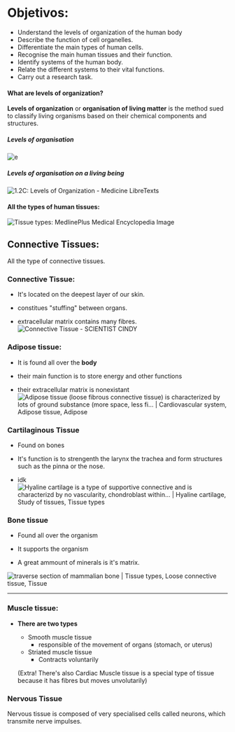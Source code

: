 # Objetivos:

- Understand the levels of organization of the human
body
- Describe the function of cell organelles.
- Differentiate the main types of human cells.
- Recognise the main human tissues and their function.
- Identify systems of the human body.
- Relate the different systems to their vital
functions.
- Carry out a research task.

#### What are levels of organization?

**Levels of organization** or **organisation of living matter** is the method sued to classify living organisms based on their chemical components and structures.
##### Levels of organisation
![e](https://i.fiery.me/EOISb.png)

##### Levels of organisation on a living being

![1.2C: Levels of Organization - Medicine LibreTexts](https://s3-us-west-2.amazonaws.com/courses-images/wp-content/uploads/sites/1940/2017/05/29212153/q0vxsubtt4e9uaqkster.png)

 #### All the types of human tissues:
 ![Tissue types: MedlinePlus Medical Encyclopedia Image](https://medlineplus.gov/ency/images/ency/fullsize/8682.jpg)

## Connective Tissues:
All the type of connective tissues.
 ### Connective Tissue:
 
 - It's located on the deepest layer of our skin.
 
- constitues "stuffing" between organs.
- extracellular matrix contains many fibres.
![Connective Tissue - SCIENTIST CINDY](https://www.scientistcindy.com/uploads/8/5/1/2/85124478/extracellular-matrix1_1_orig.png)

###  Adipose tissue:
	
- It is found all over the **body**

- their main function is to store energy and other functions

- their extracellular matrix is nonexistant
![Adipose tissue (loose fibrous connective tissue) is characterized by lots  of ground substance (more space, less fi… | Cardiovascular system, Adipose  tissue, Adipose](https://i.pinimg.com/originals/a8/ae/08/a8ae086e829cd5da9a822ec41a35a563.jpg)
### Cartilaginous Tissue
- Found on bones

- It's function is to strengenth the larynx the trachea and form structures such as the pinna or the nose.

- idk
![Hyaline cartilage is a type of supportive connective and is characterizd by  no vascularity, chondroblast within… | Hyaline cartilage, Study of tissues,  Tissue types](https://i.pinimg.com/originals/0c/32/bb/0c32bbb3d95cbe1c6fafe506544e59f4.jpg)

### Bone tissue
- Found all over the organism

- It supports the organism
- A great ammount of minerals is it's matrix.

![traverse section of mammalian bone | Tissue types, Loose connective tissue,  Tissue](https://i.pinimg.com/originals/96/fd/90/96fd901e80c8fca72926533338170d30.jpg)

---
 ### Muscle tissue:

- **There are two types**
	- Smooth muscle tissue
		- responsible of the movement of organs (stomach, or uterus)
	- Striated muscle tissue
		- Contracts voluntarily
	
	(Extra! There's also Cardiac Muscle tissue is a special type of tissue because it has fibres but moves unvolutarily)

### Nervous Tissue

Nervous tissue is composed of very specialised cells called neurons, which transmite nerve impulses.


